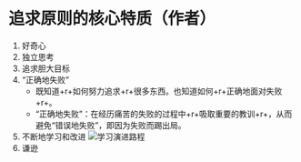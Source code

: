 # 追求原则的核心特质（作者）
1. 好奇心
2. 独立思考
3. 追求胆大目标
4. “正确地失败”
    - 既知道+r+如何努力追求+r+很多东西。也知道如何+r+正确地面对失败+r+。
    - “正确地失败”：在经历痛苦的失败的过程中+r+吸取重要的教训+r+，从而避免“错误地失败”，即因为失败而踢出局。
5. 不断地学习和改进
    ![学习演进路程](./不断地学习和改进.jpg)
6. 谦逊